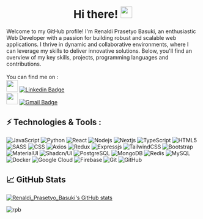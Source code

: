 <h1 align= "center">Hi there! <img src="https://github.com/RPrasetyoB/RPrasetyoB/assets/129088807/0073396d-ccc9-441e-9f1c-75d9a2f1995e" width="30px" height="30px" /></h1>

Welcome to my GitHub profile! I'm Renaldi Prasetyo Basuki, an enthusiastic Web Developer with a passion for building robust and scalable web applications. I thrive in dynamic and collaborative environments, where I can leverage my skills to deliver innovative solutions. Below, you'll find an overview of my key skills, projects, programming languages and contributions.
<br>
<br>
You can find me on : 
<br>
<img src="https://github.com/RPrasetyoB/RPrasetyoB/assets/129088807/c5f3fe27-c9fd-45b6-b3ec-aba0d00d03b7" width="30px" height="30px"/>
[![Linkedin Badge](https://img.shields.io/badge/-Renaldi_Prasetyo_Basuki-blue?style=flat-square&logo=Linkedin&logoColor=white&link=https://www.linkedin.com/in/anirudhemmadi/)](https://www.linkedin.com/in/renaldi-prasetyo-basuki/) <br>
<img src="https://github.com/RPrasetyoB/RPrasetyoB/assets/129088807/c5f3fe27-c9fd-45b6-b3ec-aba0d00d03b7" width="30px" height="30px"/>
[![Gmail Badge](https://img.shields.io/badge/-rpbasuki.dev@gmail.com-c14438?style=flat-square&logo=Gmail&logoColor=white&link=mailto:kanna6501@gmail.com)](mailto:rpbasuki.dev@gmail.com)



## ⚡ Technologies & Tools :
![JavaScript](https://img.shields.io/badge/-JavaScript-black?style=flat-square&logo=javascript)
![Python](https://img.shields.io/badge/-Python-black?style=flat-square&logo=Python)
![React](https://img.shields.io/badge/-React-black?style=flat-square&logo=react)
![Nodejs](https://img.shields.io/badge/-Nodejs-greenlight?style=flat-square&logo=Node.js)
![Nextjs](https://img.shields.io/badge/-NextJS-black?style=flat-square&logo=next.js)
![TypeScript](https://img.shields.io/badge/-TypeScript-black?style=flat-square&logo=typescript)
![HTML5](https://img.shields.io/badge/-HTML5-E34F26?style=flat-square&logo=html5&logoColor=white)
![SASS](https://img.shields.io/badge/-SASS-black?style=flat-square&logo=sass)
![CSS](https://img.shields.io/badge/-CSS3-1572B6?style=flat-square&logo=css3)
![Axios](https://img.shields.io/badge/-Axios-purple?style=flat-square&logo=axios)
![Redux](https://img.shields.io/badge/-Redux-orange?style=flat-square&logo=redux)
![Expressjs](https://img.shields.io/badge/-Expressjs-black?style=flat-square&logo=express)
![TailwindCSS](https://img.shields.io/badge/tailwindcss-%2338B2AC.svg?style=for-the-badge&logo=tailwind-css&logoColor=white)
![Bootstrap](https://img.shields.io/badge/-Bootstrap-563D7C?style=flat-square&logo=bootstrap)
![MaterialUI](https://img.shields.io/badge/-MaterialUI-white?style=flat-square&logo=mui)
![Shadcn/UI](https://img.shields.io/badge/-Shadcn/Ui-black?style=flat-square&logo=shadcnui)
![PostgreSQL](https://img.shields.io/badge/-PostgreSQL-white?style=flat-square&logo=postgresql)
![MongoDB](https://img.shields.io/badge/-MongoDB-black?style=flat-square&logo=mongodb)
![Redis](https://img.shields.io/badge/-Redis-black?style=flat-square&logo=Redis)
![MySQL](https://img.shields.io/badge/-MySQL-black?style=flat-square&logo=mysql)
![Docker](https://img.shields.io/badge/-Docker-black?style=flat-square&logo=docker)
![Google Cloud](https://img.shields.io/badge/Google%20Cloud-black?style=flat-square&logo=google-cloud)
![Firebase](https://img.shields.io/badge/-Firebase-181717?style=flat-square&logo=firebase)
![Git](https://img.shields.io/badge/-Git-black?style=flat-square&logo=git)
![GitHub](https://img.shields.io/badge/-GitHub-181717?style=flat-square&logo=github)


## &#x1f4c8; GitHub Stats

[![Renaldi_Prasetyo_Basuki's GitHub stats](https://github-readme-stats.vercel.app/api/top-langs?username=RPrasetyoB&hide=html&theme=algolia&show_icons=true)](https://github.com/RPrasetyoB/)
<br>
<p><img align="center" src="https://github-readme-streak-stats.herokuapp.com/?user=RPrasetyoB&theme=dark" alt="rpb" /></p>
